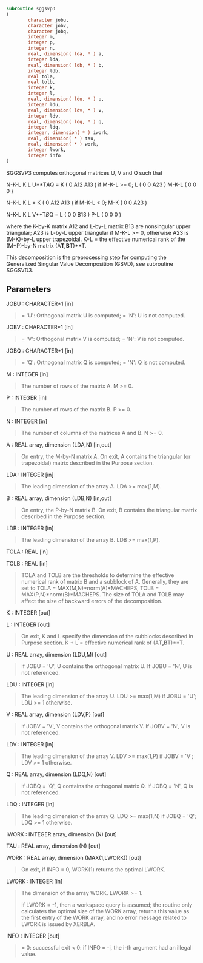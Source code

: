 ```fortran
subroutine sggsvp3
(
        character jobu,
        character jobv,
        character jobq,
        integer m,
        integer p,
        integer n,
        real, dimension( lda, * ) a,
        integer lda,
        real, dimension( ldb, * ) b,
        integer ldb,
        real tola,
        real tolb,
        integer k,
        integer l,
        real, dimension( ldu, * ) u,
        integer ldu,
        real, dimension( ldv, * ) v,
        integer ldv,
        real, dimension( ldq, * ) q,
        integer ldq,
        integer, dimension( * ) iwork,
        real, dimension( * ) tau,
        real, dimension( * ) work,
        integer lwork,
        integer info
)
```

SGGSVP3 computes orthogonal matrices U, V and Q such that

N-K-L  K    L
U**T*A*Q =     K ( 0    A12  A13 )  if M-K-L >= 0;
L ( 0     0   A23 )
M-K-L ( 0     0    0  )

N-K-L  K    L
=     K ( 0    A12  A13 )  if M-K-L < 0;
M-K ( 0     0   A23 )

N-K-L  K    L
V**T*B*Q =   L ( 0     0   B13 )
P-L ( 0     0    0  )

where the K-by-K matrix A12 and L-by-L matrix B13 are nonsingular
upper triangular; A23 is L-by-L upper triangular if M-K-L >= 0,
otherwise A23 is (M-K)-by-L upper trapezoidal.  K+L = the effective
numerical rank of the (M+P)-by-N matrix (A**T,B**T)**T.

This decomposition is the preprocessing step for computing the
Generalized Singular Value Decomposition (GSVD), see subroutine
SGGSVD3.

## Parameters
JOBU : CHARACTER*1 [in]
> = 'U':  Orthogonal matrix U is computed;
> = 'N':  U is not computed.

JOBV : CHARACTER*1 [in]
> = 'V':  Orthogonal matrix V is computed;
> = 'N':  V is not computed.

JOBQ : CHARACTER*1 [in]
> = 'Q':  Orthogonal matrix Q is computed;
> = 'N':  Q is not computed.

M : INTEGER [in]
> The number of rows of the matrix A.  M >= 0.

P : INTEGER [in]
> The number of rows of the matrix B.  P >= 0.

N : INTEGER [in]
> The number of columns of the matrices A and B.  N >= 0.

A : REAL array, dimension (LDA,N) [in,out]
> On entry, the M-by-N matrix A.
> On exit, A contains the triangular (or trapezoidal) matrix
> described in the Purpose section.

LDA : INTEGER [in]
> The leading dimension of the array A. LDA >= max(1,M).

B : REAL array, dimension (LDB,N) [in,out]
> On entry, the P-by-N matrix B.
> On exit, B contains the triangular matrix described in
> the Purpose section.

LDB : INTEGER [in]
> The leading dimension of the array B. LDB >= max(1,P).

TOLA : REAL [in]

TOLB : REAL [in]
> 
> TOLA and TOLB are the thresholds to determine the effective
> numerical rank of matrix B and a subblock of A. Generally,
> they are set to
> TOLA = MAX(M,N)*norm(A)*MACHEPS,
> TOLB = MAX(P,N)*norm(B)*MACHEPS.
> The size of TOLA and TOLB may affect the size of backward
> errors of the decomposition.

K : INTEGER [out]

L : INTEGER [out]
> 
> On exit, K and L specify the dimension of the subblocks
> described in Purpose section.
> K + L = effective numerical rank of (A**T,B**T)**T.

U : REAL array, dimension (LDU,M) [out]
> If JOBU = 'U', U contains the orthogonal matrix U.
> If JOBU = 'N', U is not referenced.

LDU : INTEGER [in]
> The leading dimension of the array U. LDU >= max(1,M) if
> JOBU = 'U'; LDU >= 1 otherwise.

V : REAL array, dimension (LDV,P) [out]
> If JOBV = 'V', V contains the orthogonal matrix V.
> If JOBV = 'N', V is not referenced.

LDV : INTEGER [in]
> The leading dimension of the array V. LDV >= max(1,P) if
> JOBV = 'V'; LDV >= 1 otherwise.

Q : REAL array, dimension (LDQ,N) [out]
> If JOBQ = 'Q', Q contains the orthogonal matrix Q.
> If JOBQ = 'N', Q is not referenced.

LDQ : INTEGER [in]
> The leading dimension of the array Q. LDQ >= max(1,N) if
> JOBQ = 'Q'; LDQ >= 1 otherwise.

IWORK : INTEGER array, dimension (N) [out]

TAU : REAL array, dimension (N) [out]

WORK : REAL array, dimension (MAX(1,LWORK)) [out]
> On exit, if INFO = 0, WORK(1) returns the optimal LWORK.

LWORK : INTEGER [in]
> The dimension of the array WORK. LWORK >= 1.
> 
> If LWORK = -1, then a workspace query is assumed; the routine
> only calculates the optimal size of the WORK array, returns
> this value as the first entry of the WORK array, and no error
> message related to LWORK is issued by XERBLA.

INFO : INTEGER [out]
> = 0:  successful exit
> < 0:  if INFO = -i, the i-th argument had an illegal value.

